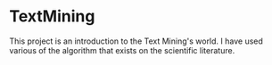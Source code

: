 # TextMining
This project is an introduction to the Text Mining's world. I have used various of the algorithm that exists on the scientific literature.
